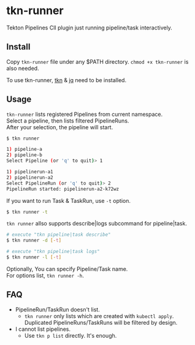 # tkn-runner

Tekton Pipelines ClI plugin just running pipeline/task interactively.


Install
--------

Copy `tkn-runner` file under any $PATH directory. `chmod +x tkn-runner` is also needed.

To use tkn-runner, [tkn](https://github.com/tektoncd/cli) & [jq](https://stedolan.github.io/jq/) need to be installed.


Usage
--------

`tkn-runner` lists registered Pipelines from current namespace.  
Select a pipeline, then lists filtered PipelineRuns.  
After your selection, the pipeline will start.

```bash
$ tkn runner

1) pipeline-a
2) pipeline-b
Select Pipeline (or 'q' to quit)> 1

1) pipelinerun-a1
2) pipelinerun-a2
Select PipelineRun (or 'q' to quit)> 2
PipelineRun started: pipelinerun-a2-k72wz
```

If you want to run Task & TaskRun, use `-t` option.

```bash
$ tkn runner -t
```

`tkn runner` allso supports describe|logs subcommand for pipeline|task.

```bash
# execute "tkn pipeline|task describe"
$ tkn runner -d [-t]

# execute "tkn pipeline|task logs"
$ tkn runner -l [-t]
```

Optionally, You can specify Pipeline/Task name.  
For options list, `tkn runner -h`.


FAQ
--------

* PipelineRun/TaskRun doesn't list.
  * `tkn runner` only lists which are created with `kubectl apply`. Duplicated PipelineRuns/TaskRuns will be filtered by design.
* I cannot list pipelines.
  * Use `tkn p list` directly. It's enough.
